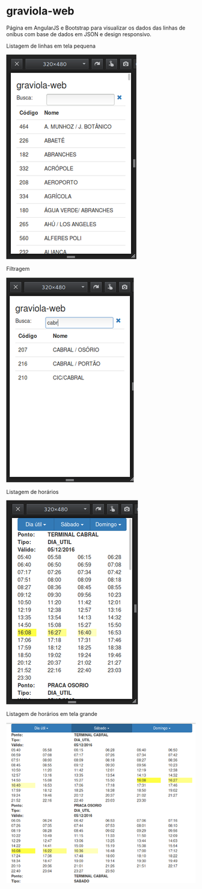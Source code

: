# graviola-web

Página em AngularJS e Bootstrap para visualizar os dados das linhas de onibus com base de dados em JSON e design responsivo.

Listagem de linhas em tela pequena

![01](https://raw.githubusercontent.com/wpiasecki/graviola-web/master/img/01.png)

Filtragem

![02](https://raw.githubusercontent.com/wpiasecki/graviola-web/master/img/02.png)

Listagem de horários

![03](https://raw.githubusercontent.com/wpiasecki/graviola-web/master/img/03.png)

Listagem de horários em tela grande

![04](https://raw.githubusercontent.com/wpiasecki/graviola-web/master/img/04.png)


